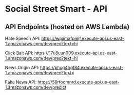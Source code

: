 # Social Street Smart - API

## API Endpoints (hosted on AWS Lambda)

Hate Speech API: https://wpxmafpmjf.execute-api.us-east-1.amazonaws.com/dev/pred?text=hi

Click Bait API: https://17u8uun009.execute-api.us-east-1.amazonaws.com/dev/pred?text=hi

News Origin API: https://phcg4hgf84.execute-api.us-east-1.amazonaws.com/dev/pred?text=

Fake News API: https://59rfocmnrd.execute-api.us-east-1.amazonaws.com/dev/predict